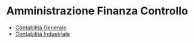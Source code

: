 # Amministrazione Finanza Controllo
- [Contabilità Generale](Documentazione%20SmeUP/GLO/000030/C5/_sidebar.md)
- [Contabilità Industriale](Documentazione%20SmeUP/GLO/000030/D5/_sidebar.md)
